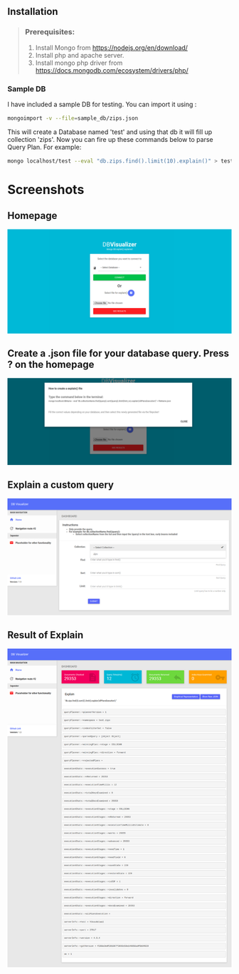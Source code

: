 ## Installation
> ### Prerequisites:
> 1. Install Mongo from https://nodejs.org/en/download/
> 2. Install php and apache server.
> 3. Install mongo php driver from https://docs.mongodb.com/ecosystem/drivers/php/

### Sample DB

I have included a sample DB for testing.
You can import it using :

```bash
mongoimport -v --file=sample_db/zips.json
```
This will create a Database named 'test' and using that db it will fill up collection 'zips'. Now you can fire up these commands below to parse Query Plan. For example:
```bash
mongo localhost/test --eval "db.zips.find().limit(10).explain()" > test.json
```


# Screenshots

## Homepage

![alt text](src/screenshots/home.png "Homepage")

## Create a .json file for your database query. Press ? on the homepage

![alt text](src/screenshots/file.png "File")

## Explain a custom query

![alt text](src/screenshots/text.png "Custom Query")

## Result of Explain

![alt text](src/screenshots/result.png "Detailed Results")
